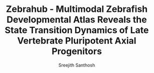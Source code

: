 ---
layout: post
title:  "Zebrahub - Multimodal Zebrafish Developmental Atlas Reveals the State Transition Dynamics of Late Vertebrate Pluripotent Axial Progenitors"
image: /images/Zebrahub.png
categories: research
author: "Sreejith Santhosh"
authors: "M. Lange, A. Granados, S. V. Kumar, J. Bragantini, S. Ancheta, <strong> Sreejith Santhosh </strong>, M. Borja, H. Kobayashi, E. McGeever, Ahmet C. Solak, B. Yang, X. Zhao, Y. Liu, A. Detweiler, S. Paul, H. Mekonen, T. Lao, R. Banks, A. Jacobo, K. Balla, K. Awayan, S. D'souza, R. Haase, A. Dizeux, O. Pourquie, R. Gomez-Sjoberg, G. Huber, M. Serra, N. Neff, A. Pisco and L. A. Royer"
venue: biorXiv
link: https://www.biorxiv.org/content/10.1101/2023.03.06.531398v1.full.pdf
excerpt: "Elucidating the developmental process of an organism will require the complete cartography of cellular lineages in the spatial, temporal, and molecular domains. We present Zebrahub, a comprehensive dynamic atlas of zebrafish embryonic development that combines single-cell sequencing time course data with light-sheet microscopy-based lineage reconstructions. Zebrahub is a foundational resource to study developmental processes at both transcriptional and spatiotemporal levels. It is publicly accessible as a web-based resource, providing an open- access collection of datasets and tools. Using this resource we shed new light on the pluripotency of Neuro-Mesodermal Progenitors (NMPs). We find that NMPs are pluripotent only during early axis elongation before becoming exclusively mesodermal progenitors. We attribute this restriction in NMP cell fate to emerging morphodynamic features that compartmentalize tissue motion."
---